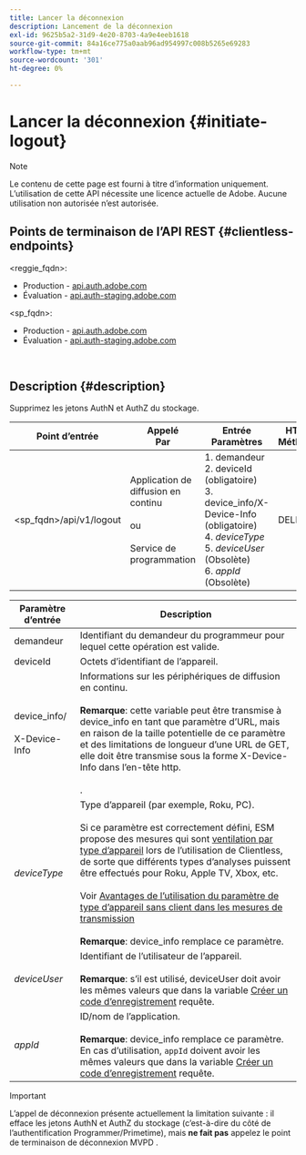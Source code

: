 ```yaml
---
title: Lancer la déconnexion
description: Lancement de la déconnexion
exl-id: 9625b5a2-31d9-4e20-8703-4a9e4eeb1618
source-git-commit: 84a16ce775a0aab96ad954997c008b5265e69283
workflow-type: tm+mt
source-wordcount: '301'
ht-degree: 0%

---
```


# Lancer la déconnexion {#initiate-logout}

>[!NOTE]
>
>Le contenu de cette page est fourni à titre d’information uniquement. L’utilisation de cette API nécessite une licence actuelle de Adobe. Aucune utilisation non autorisée n’est autorisée.

## Points de terminaison de l’API REST {#clientless-endpoints}

&lt;reggie_fqdn>:

* Production - [api.auth.adobe.com](http://api.auth.adobe.com/)
* Évaluation - [api.auth-staging.adobe.com](http://api.auth-staging.adobe.com/)

&lt;sp_fqdn>:

* Production - [api.auth.adobe.com](http://api.auth.adobe.com/)
* Évaluation - [api.auth-staging.adobe.com](http://api.auth-staging.adobe.com/)

</br>

## Description {#description}

Supprimez les jetons AuthN et AuthZ du stockage.


| Point d’entrée | Appelé  </br>Par | Entrée   </br>Paramètres | HTTP  </br>Méthode | Réponse | HTTP  </br>Réponse |
| --- | --- | --- | --- | --- | --- |
| &lt;sp_fqdn>/api/v1/logout | Application de diffusion en continu</br></br>ou</br></br>Service de programmation | 1. demandeur</br>2.  deviceId (obligatoire)</br>3.  device_info/X-Device-Info (obligatoire)</br>4.  _deviceType_</br> 5.  _deviceUser_ (Obsolète)</br>6.  _appId_ (Obsolète) | DELETE | Aucun | 204 |


| Paramètre d’entrée | Description |
| --- | --- |
| demandeur | Identifiant du demandeur du programmeur pour lequel cette opération est valide. |
| deviceId | Octets d’identifiant de l’appareil. |
| device_info/</br></br>X-Device-Info | Informations sur les périphériques de diffusion en continu.</br></br>**Remarque**: cette variable peut être transmise à device_info en tant que paramètre d’URL, mais en raison de la taille potentielle de ce paramètre et des limitations de longueur d’une URL de GET, elle doit être transmise sous la forme X-Device-Info dans l’en-tête http. </br></br><!--See the full details in [Passing Device and Connection Information](http://tve.helpdocsonline.com/passing-device-information)-->. |
| _deviceType_ | Type d’appareil (par exemple, Roku, PC).</br></br>Si ce paramètre est correctement défini, ESM propose des mesures qui sont [ventilation par type d’appareil](/help/authentication/entitlement-service-monitoring-overview.md#clientless_device_type) lors de l’utilisation de Clientless, de sorte que différents types d’analyses puissent être effectués pour Roku, Apple TV, Xbox, etc.</br></br>Voir [Avantages de l’utilisation du paramètre de type d’appareil sans client dans les mesures de transmission ](/help/authentication/benefits-of-using-the-clientless-devicetype-parameter-in-pass-metrics.md)</br></br>**Remarque**: device_info remplace ce paramètre. |
| _deviceUser_ | Identifiant de l’utilisateur de l’appareil.</br></br>**Remarque**: s’il est utilisé, deviceUser doit avoir les mêmes valeurs que dans la variable [Créer un code d’enregistrement](/help/authentication/registration-code-request.md) requête. |
| _appId_ | ID/nom de l’application. </br></br>**Remarque**: device_info remplace ce paramètre. En cas d’utilisation, `appId` doivent avoir les mêmes valeurs que dans la variable [Créer un code d’enregistrement](/help/authentication/registration-code-request.md) requête. |

>[!IMPORTANT]
> 
>L’appel de déconnexion présente actuellement la limitation suivante : il efface les jetons AuthN et AuthZ du stockage (c’est-à-dire du côté de l’authentification Programmer/Primetime), mais **ne fait pas** appelez le point de terminaison de déconnexion MVPD .
